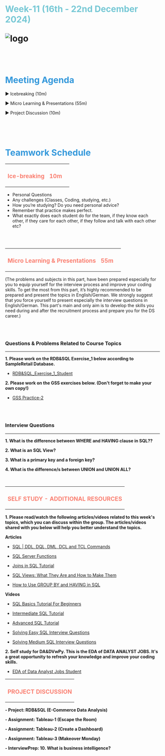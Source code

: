 <h1><strong><span style="color: #77C8D5;">Week-11 (16th - 22nd December 2024)</strong></span>

![logo](https://github.com/clarusway/DS-DE1024-EN-DA-Students/blob/main/2-%20Weekly%20Agendas/DA-1%20Agenda/ds_agenda_logo.png)

<br>



<h1><strong><span style="color: #3498DB;">Meeting Agenda</strong></h1></span>

<span class="c16 c30">▶ </span><span
class="c42 c82">Icebreaking (10m)</span><span class="c16 c23"> </span>

<span class="c16 c30">▶ </span><span
class="c42 c82">Micro Learning & Presentations (55m)</span><span class="c46 c42 c48"> </span>

<span class="c30">▶ </span><span class="c46 c48 c42">Project Discussion (10m)</span>

<br>
<br>
<br>

<div style="page-break-after: always;"></div>

<h1><strong><span style="color: #3498DB;">Teamwork Schedule</strong></h1></span>

<table style= "width:100%;">
                <tr>
                <td style="color: #FA8072; text-align:left "><h3><strong><p>Ice-breaking</td>
                <td style="color: #FA8072; text-align:right;"><h3><strong><p>10m</p><td>                </tr>
</table>

- Personal Questions 
- Any challenges (Classes, Coding, studying, etc.) 
- How you’re studying? Do you need personal advice? 
- Remember that practice makes perfect. 
- What exactly does each student do for the team, if they know each other, if they care for each other, if they follow and talk with each other etc? 

<br>
<br>

<table style= "width:100%;">
                <tr>
                <td style="color: #FA8072; text-align:left "><h3><strong><p>Micro Learning & Presentations</td>
                <td style="color: #FA8072; text-align:right;"><h3><strong><p>55m</p><td>                </tr>
</table>
(The problems and subjects in this part, have been prepared especially for you to equip yourself for the interview process and improve your coding skills. 
To get the most from this part, it’s highly recommended to be prepared and present the topics in English/German.
We strongly suggest that you force yourself to present especially the interview questions in English/German. 
This part's main and only aim is to develop the skills you need during and after the recruitment process and prepare you for the DS career.)


                  
<br><br>
<h3><strong>Questions & Problems Related to Course Topics</strong></h4>
<hr>

**1. Please work on the RDB&SQL Exercise_1 below according to SampleRetail Database.**

   - [RDB&SQL_Exercise_1_Student](https://github.com/clarusway/DS-DE1024-EN-DA-Students/blob/main/2-%20Weekly%20Agendas/Week_11_DA/RDB%26SQL_Exercise_1_Student.sql)

**2. Please work on the GSS exercises below. (Don't forget to make your own copy!)**

   - [GSS Practice-2](https://docs.google.com/spreadsheets/d/1V8h_LqWp8aLiMBKnWyIndeui3ImNX0ZAcC48xcOupGE/edit)

<br><br>
<h3><strong>Interview Questions</strong></h4>
<hr>

**1. What is the difference  between <a> WHERE and HAVING </a> clause in SQL??**

**2. What is an <a>SQL View?</a>**

**3. What is a <a>primary key</a> and a <a>foreign key</a>?**

**4. What is the difference/s between  <a>UNION</a> and  <a>UNION ALL</a>?**


<br>


<table style= "width:100%;">
                <tr>
                <td style="color: #FA8072; text-align:left "><h3><strong><p>SELF STUDY - ADDITIONAL RESOURCES</td>
                </tr>
</table>

**1. Please read/watch the following articles/videos related to this week's topics, which you can discuss within the group. The articles/videos shared with you below will help you better understand the topics.**

   **Articles**

   - [SQL | DDL, DQL, DML, DCL and TCL Commands](https://www.geeksforgeeks.org/sql-ddl-dql-dml-dcl-tcl-commands/)

   - [SQL Server Functions](https://www.w3schools.com/sql/sql_ref_sqlserver.asp)

   - [Joins in SQL Tutorial](https://www.datacamp.com/tutorial/sql-joins?utm_source=google&utm_medium=paid_search&utm_campaignid=19589720824&utm_adgroupid=157156376591&utm_device=c&utm_keyword=&utm_matchtype=&utm_network=g&utm_adpostion=&utm_creative=684753664957&utm_targetid=aud-517318242147:dsa-2218886984820&utm_loc_interest_ms=&utm_loc_physical_ms=1012780&utm_content=&utm_campaign=230119_1-sea~dsa~tofu_2-b2c_3-row-p2_4-prc_5-na_6-na_7-le_8-pdsh-go_9-na_10-na_11-na-jan24&gad_source=1&gclid=Cj0KCQiAtOmsBhCnARIsAGPa5yZcp-tiK_1qyAnBckIL0RjPhrnhZ1_7yBZnW595aAitgk3aHgv_YYkaAhGAEALw_wcB)

   - [SQL Views: What They Are and How to Make Them](https://medium.datadriveninvestor.com/sql-views-what-they-are-and-how-to-make-62229b2f0fd7)              
                  
   - [How to Use GROUP BY and HAVING in SQL](https://www.datacamp.com/tutorial/group-by-having-clause-sql?utm_source=google&utm_medium=paid_search&utm_campaignid=19589720824&utm_adgroupid=157156376591&utm_device=c&utm_keyword=&utm_matchtype=&utm_network=g&utm_adpostion=&utm_creative=684753664957&utm_targetid=aud-517318242147:dsa-2218886984820&utm_loc_interest_ms=&utm_loc_physical_ms=1012780&utm_content=&utm_campaign=230119_1-sea~dsa~tofu_2-b2c_3-row-p2_4-prc_5-na_6-na_7-le_8-pdsh-go_9-na_10-na_11-na-jan24&gad_source=1&gclid=Cj0KCQiAtOmsBhCnARIsAGPa5ybm9-_cZO3oKTnLeuGwNz3oo8ZZLq4qpzn9dzyzRZGjBMn4TF4Q2ngaAtlREALw_wcB)


   **Videos**

   - [SQL Basics Tutorial For Beginners](https://www.youtube.com/watch?v=RSlqWnP-Dy8&list=PLUaB-1hjhk8GT6N5ne2qpf603sF26m2PW)  

   - [Intermediate SQL Tutorial](https://www.youtube.com/watch?v=9URM1_2S0ho&list=PLUaB-1hjhk8HTgPnBukmMq7QTe83ANirL) 

   - [Advanced SQL Tutorial](https://www.youtube.com/watch?v=K1WeoKxLZ5o&list=PLUaB-1hjhk8EBZNL4nx4Otoa5Wb--rEpU) 

   - [Solving Easy SQL Interview Questions](https://www.youtube.com/watch?v=ZHaYOC0H5KE&list=PLUaB-1hjhk8Fm_xpyeN4292wgE542Jy17)

   - [Solving Medium SQL Interview Questions](https://www.youtube.com/watch?v=fT-8mRf_-Hk)

**2. Self study for DA&DVwPy. This is the EDA of DATA ANALYST JOBS. It's a great opportunity to refresh your knowledge and improve your coding skills.** 
                  
   - [EDA of Data Analyst Jobs Student](https://github.com/clarusway/DS-DE1024-EN-DA-Students/blob/main/2-%20Weekly%20Agendas/Week_11_DA/EDA_Data_Analyst_Job_Student.ipynb)

<be>


<table style= "width:100%;">
                <tr>
                <td style="color: #FA8072; text-align:left "><h3><strong><p>PROJECT DISCUSSION</td>
                </tr>
                
</table>


**- Project: RDB&SQL (E-Commerce Data Analysis)** <br>

**- Assignment: Tableau-1 (Escape the Room)** <br>

**- Assignment: Tableau-2 (Create a Dashboard)** <br> 

**- Assignment: Tableau-3 (Makeover Monday)** <br>

**- InterviewPrep: 10. What is business intelligence?**
